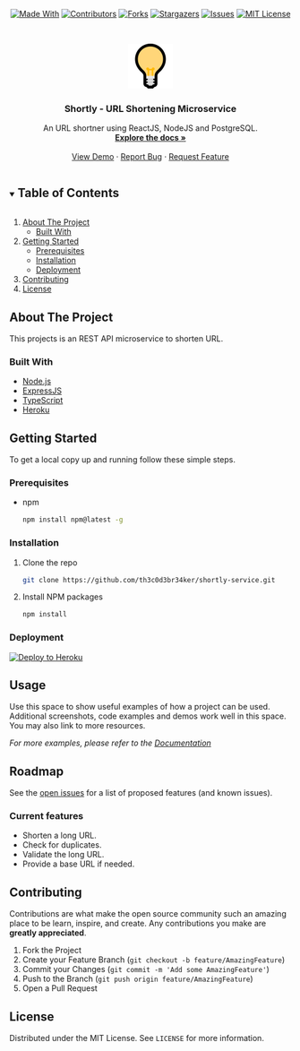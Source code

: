 <!--
*** Thanks for checking out the README-Template. If you have a suggestion
*** that would make this better, please fork the repo and create a pull request
*** or simply open an issue with the tag "enhancement".
*** Thanks again! Now go create something AMAZING! :D
***
***
***
*** To avoid retyping too much info. Do a search and replace for the following:
*** github_username, repo_name, twitter_handle, email, project_title, project_description
-->

<!-- PROJECT SHIELDS -->
<!--
*** I'm using markdown "reference style" links for readability.
*** Reference links are enclosed in brackets [ ] instead of parentheses ( ).
*** See the bottom of this document for the declaration of the reference variables
*** for contributors-url, forks-url, etc. This is an optional, concise syntax you may use.
*** https://www.markdownguide.org/basic-syntax/#reference-style-links
-->
<span style="display:block;text-align:center">

[![Made With][made-with-shield]][made-with-url]
[![Contributors][contributors-shield]][contributors-url]
[![Forks][forks-shield]][forks-url]
[![Stargazers][stars-shield]][stars-url]
[![Issues][issues-shield]][issues-url]
[![MIT License][license-shield]][license-url]

</span>

<!-- PROJECT LOGO -->
<br />
<p align="center">
  <a href="https://github.com/th3c0d3br34ker/shortly-service">
    <img src="images/logo.png" alt="Logo" width="80" height="80">
  </a>

  <h3 align="center">Shortly - URL Shortening Microservice </h3>

  <p align="center">
    An URL shortner using ReactJS, NodeJS and PostgreSQL.
    <br />
    <a href="https://github.com/th3c0d3br34ker/shortly-service"><strong>Explore the docs »</strong></a>
    <br />
    <br />
    <a href="https://github.com/th3c0d3br34ker/shortly-service">View Demo</a>
    ·
    <a href="https://github.com/th3c0d3br34ker/shortly-service/issues">Report Bug</a>
    ·
    <a href="https://github.com/th3c0d3br34ker/shortly-service/issues">Request Feature</a>
  </p>
</p>

<!-- TABLE OF CONTENTS -->
<details open="open">
  <summary><h2 style="display: inline-block">Table of Contents</h2></summary>
  <ol>
    <li>
      <a href="#about-the-project">About The Project</a>
      <ul>
        <li><a href="#built-with">Built With</a></li>
      </ul>
    </li>
    <li>
      <a href="#getting-started">Getting Started</a>
      <ul>
        <li><a href="#prerequisites">Prerequisites</a></li>
        <li><a href="#installation">Installation</a></li>
        <li><a href="#deployment">Deployment</a></li>
      </ul>
    </li>
    <li><a href="#contributing">Contributing</a></li>
    <li><a href="#license">License</a></li>
  </ol>
</details>

<!-- ABOUT THE PROJECT -->

## About The Project

This projects is an REST API microservice to shorten URL.

### Built With

- [Node.js](https://nodejs.org/en/)
- [ExpressJS](https://expressjs.com/)
- [TypeScript](https://www.typescriptlang.org/)
- [Heroku](https://heroku.com/)

<!-- GETTING STARTED -->

## Getting Started

To get a local copy up and running follow these simple steps.

### Prerequisites

- npm

  ```sh
  npm install npm@latest -g
  ```

### Installation

1. Clone the repo

   ```sh
   git clone https://github.com/th3c0d3br34ker/shortly-service.git
   ```

2. Install NPM packages

   ```sh
   npm install
   ```

### Deployment

[![Deploy to Heroku](https://www.herokucdn.com/deploy/button.svg)](https://heroku.com/deploy)

<!-- USAGE EXAMPLES -->

## Usage

Use this space to show useful examples of how a project can be used. Additional screenshots, code examples and demos work well in this space. You may also link to more resources.

_For more examples, please refer to the [Documentation](https://example.com)_

<!-- ROADMAP -->

## Roadmap

See the [open issues](https://github.com/th3c0d3br34ker/shortly-service/issues) for a list of proposed features (and known issues).

### Current features

- Shorten a long URL.
- Check for duplicates.
- Validate the long URL.
- Provide a base URL if needed.

<!-- CONTRIBUTING -->

## Contributing

Contributions are what make the open source community such an amazing place to be learn, inspire, and create. Any contributions you make are **greatly appreciated**.

1. Fork the Project
2. Create your Feature Branch (`git checkout -b feature/AmazingFeature`)
3. Commit your Changes (`git commit -m 'Add some AmazingFeature'`)
4. Push to the Branch (`git push origin feature/AmazingFeature`)
5. Open a Pull Request

<!-- LICENSE -->

## License

Distributed under the MIT License. See `LICENSE` for more information.

<!-- MARKDOWN LINKS & IMAGES -->
<!-- https://www.markdownguide.org/basic-syntax/#reference-style-links -->

[contributors-shield]: https://img.shields.io/github/contributors/th3c0d3br34ker/shortly-service.svg?style=for-the-badge
[contributors-url]: https://github.com/th3c0d3br34ker/shortly-service/graphs/contributors
[forks-shield]: https://img.shields.io/github/forks/th3c0d3br34ker/shortly-service.svg?style=for-the-badge
[forks-url]: https://github.com/th3c0d3br34ker/shortly-service/network/members
[stars-shield]: https://img.shields.io/github/stars/th3c0d3br34ker/shortly-service.svg?style=for-the-badge
[stars-url]: https://github.com/th3c0d3br34ker/shortly-service/stargazers
[issues-shield]: https://img.shields.io/github/issues/th3c0d3br34ker/shortly-service.svg?style=for-the-badge
[issues-url]: https://github.com/th3c0d3br34ker/shortly-service/issues
[license-shield]: https://img.shields.io/github/license/th3c0d3br34ker/shortly-service.svg?style=for-the-badge
[license-url]: https://github.com/th3c0d3br34ker/shortly-service/blob/master/LICENSE.txt
[made-with-shield]: https://img.shields.io/github/languages/top/th3c0d3br34ker/shortly-service?style=for-the-badge
[made-with-url]: https://shields.io/github/languages/top/th3c0d3br34ker/shortly-service.svg?style-for-the-badge
[product-screenshot]: images/screenshot.png
